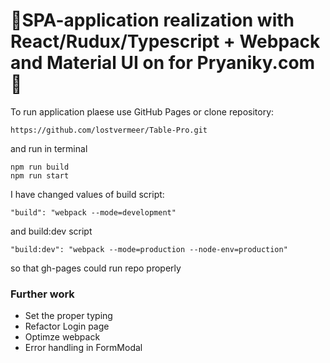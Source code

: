 # 🚀SPA-application realization with React/Rudux/Typescript + Webpack and Material UI on for Pryaniky.com🍪

To run application plaese use GitHub Pages
or
clone repository: 
```
https://github.com/lostvermeer/Table-Pro.git
```
and run in terminal
```
npm run build
npm run start
```

I have changed values of build script:
```
"build": "webpack --mode=development" 
```
and build:dev script
```
"build:dev": "webpack --mode=production --node-env=production" 
```
so that gh-pages could run repo properly

### Further work

- Set the proper typing 
- Refactor Login page
- Optimze webpack 
- Error handling in FormModal